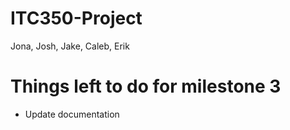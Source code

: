 # ITC350-Project
Jona, Josh, Jake, Caleb, Erik

# Things left to do for milestone 3
* Update documentation
